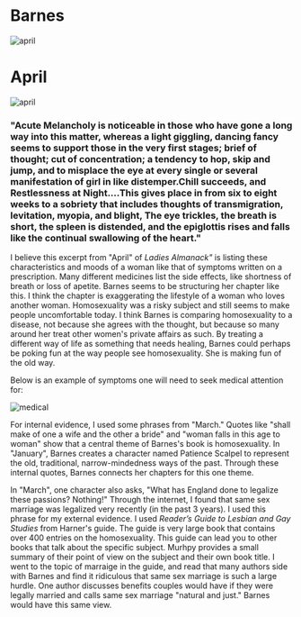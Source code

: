 # Barnes

![april](http://les.women.it//ladies/0cx.gif)

# April 

![april](https://lh3.googleusercontent.com/-mJZSFp5j210/WIzx1gqjPEI/AAAAAAAAADQ/1jKNV7k7qJUJhi2fGZNBQlhKnEFTSxu6QCLcB/s0/IMG_0949.JPG "april1")

### "Acute Melancholy is noticeable in those who have gone a long way into this matter, whereas a light giggling, dancing fancy seems to support those in the very first stages; brief of thought; cut of concentration; a tendency to hop, skip and jump, and to misplace the eye at every single or several manifestation of girl in like distemper.Chill succeeds, and Restlessness at Night....This gives place in from six to eight weeks to a sobriety that includes thoughts of transmigration, levitation, myopia, and blight, The eye trickles, the breath is short, the spleen is distended, and the epiglottis rises and falls like the continual swallowing of the heart."

I believe this excerpt from "April" of _Ladies Almanack"_ is listing these characteristics and moods of a woman like that of symptoms written on a prescription. Many different medicines list the side effects, like shortness of breath or loss of apetite. Barnes seems to be structuring her chapter like this. 
I think the chapter is exaggerating the lifestyle of a woman who loves another woman. Homosexuality was a risky subject and still seems to make people uncomfortable today. I think Barnes is comparing homosexuality to a disease, not because she agrees with the thought, but because so many around her treat other women's private affairs as such. By treating a different way of life as something that needs healing, Barnes could perhaps be poking fun at the way people see homosexuality. She is making fun of the old way.

Below is an example of symptoms one will need to seek medical attention for:

![medical](http://annals.org/data/Journals/AIM/19982/17TT1.jpeg)

For internal evidence, I used some phrases from "March." Quotes like "shall make of one a wife and the other a bride" and "woman falls in this age to woman" show that a central theme of Barnes's book is homosexuality. In "January", Barnes creates a character named Patience Scalpel to represent the old, traditional, narrow-mindedness ways of the past. Through these internal quotes, Barnes connects her chapters for this one theme. 

In "March", one character also asks, "What has England done to legalize these passions? Nothing!" Through the internet, I found that same sex marriage was legalized very recently (in the past 3 years). I used this phrase for my external evidence. I used _Reader’s Guide to Lesbian and Gay Studies_ from Harner's guide. The guide is very large book that contains over 400 entries on the homosexuality. This guide can lead you to other books that talk about the specific subject. Murhpy provides a small summary of their point of view on the subject and their own book title. I went to the topic of marraige in the guide, and read that many authors side with Barnes and find it ridiculous that same sex marriage is such a large hurdle. One author discusses benefits couples would have if they were legally married and calls same sex marriage "natural and just." Barnes would have this same view.


